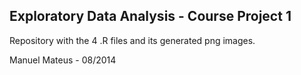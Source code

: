 ## Exploratory Data Analysis - Course Project 1

Repository with the 4 .R files and its generated png images.

Manuel Mateus - 08/2014



